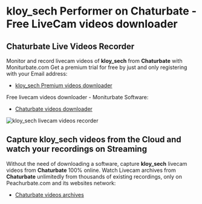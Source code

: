 # kloy_sech Performer on Chaturbate - Free LiveCam videos downloader

## Chaturbate Live Videos Recorder

Monitor and record livecam videos of **kloy_sech** from **Chaturbate** with Moniturbate.com
Get a premium trial for free by just and only registering with your Email address:
* [kloy_sech Premium videos downloader](https://moniturbate.com/request-demo-licence-key.html)

Free livecam videos downloader - Moniturbate Software:
* [Chaturbate videos downloader](https://moniturbate.com/moniturbate-download-software.html)

![kloy_sech livecam videos recorder](https://peachurnet.com/templates/moniturbate-software.png)


## Capture kloy_sech videos from the Cloud and watch your recordings on Streaming

Without the need of downloading a software, capture **kloy_sech** livecam videos from **Chaturbate** 100% online.
Watch Livecam archives from **Chaturbate** unlimitedly from thousands of existing recordings, only on Peachurbate.com and its websites network:
* [Chaturbate videos archives](https://peachurnet.com/)
